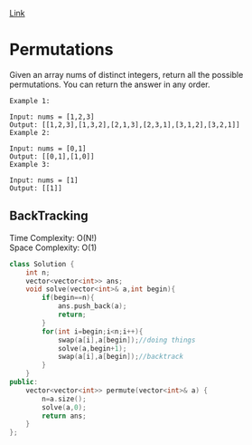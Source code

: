 [Link](https://leetcode.com/problems/permutations/)
# Permutations
Given an array nums of distinct integers, return all the possible permutations. You can return the answer in any order.
```
Example 1:

Input: nums = [1,2,3]
Output: [[1,2,3],[1,3,2],[2,1,3],[2,3,1],[3,1,2],[3,2,1]]
Example 2:

Input: nums = [0,1]
Output: [[0,1],[1,0]]
Example 3:

Input: nums = [1]
Output: [[1]]
```
## BackTracking
Time Complexity: O(N!)<br>
Space Complexity: O(1)
```cpp
class Solution {
    int n;
    vector<vector<int>> ans;
    void solve(vector<int>& a,int begin){
        if(begin==n){
            ans.push_back(a);
            return;
        }
        for(int i=begin;i<n;i++){
            swap(a[i],a[begin]);//doing things
            solve(a,begin+1);
            swap(a[i],a[begin]);//backtrack
        }
    }
public:
    vector<vector<int>> permute(vector<int>& a) {
        n=a.size();
        solve(a,0);
        return ans;
    }
};
```